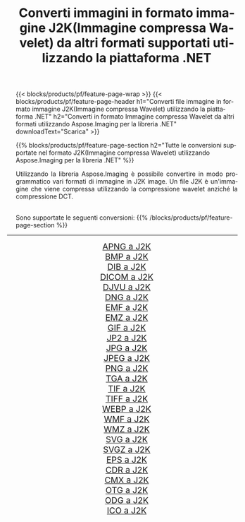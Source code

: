 ﻿---
title: Converti immagini in formato immagine J2K(Immagine compressa Wavelet) da altri formati supportati utilizzando la piattaforma .NET 
weight: 3920
url: /it/net/conversion/to/j2k 
lang: it
langdirlevel: 2
locales: zh-hans,ja,it,ru,de,es,fr,nl,id,lt,pl,pt,vi,tr,ko,zh-hant,ar,hi,th,sv,cs,uk,he
description: Utilizzando Aspose.Imaging per la libreria .NET è facile convertire in J2K(Immagine compressa Wavelet) da altri formati di immagine supportati
---

{{< blocks/products/pf/feature-page-wrap >}}
{{< blocks/products/pf/feature-page-header h1="Converti file immagine in formato immagine J2K(Immagine compressa Wavelet) utilizzando la piattaforma .NET" h2="Converti in formato Immagine compressa Wavelet da altri formati utilizzando Aspose.Imaging per la libreria .NET" downloadText="Scarica" >}}


{{% blocks/products/pf/feature-page-section  h2="Tutte le conversioni supportate nel formato J2K(Immagine compressa Wavelet) utilizzando Aspose.Imaging per la libreria .NET" %}}
<p align=justify>Utilizzando la libreria Aspose.Imaging è possibile convertire in modo programmatico vari formati di immagine in J2K image. Un file J2K è un'immagine che viene compressa utilizzando la compressione wavelet anziché la compressione DCT.</p>
<br/>
Sono supportate le seguenti conversioni:
{{% /blocks/products/pf/feature-page-section %}}
<div class="container-fluid productfamilypage bg-gray">
    <div class="convertypes bg-gray agp-content section">
        <div class="container">
		<hr style="margin-left:-20px;"/>
		<div class="row other-converters" style="gap: 10px;font-size: 19px;text-align:center;">
		    <div class='col-md-2 other-converter remove-lp remove-rp'><a href="/imaging/it/net/conversion/apng-to-j2k" style="padding:15px;">APNG a J2K</a></div>
<div class='col-md-2 other-converter remove-lp remove-rp'><a href="/imaging/it/net/conversion/bmp-to-j2k" style="padding:15px;">BMP a J2K</a></div>
<div class='col-md-2 other-converter remove-lp remove-rp'><a href="/imaging/it/net/conversion/dib-to-j2k" style="padding:15px;">DIB a J2K</a></div>
<div class='col-md-2 other-converter remove-lp remove-rp'><a href="/imaging/it/net/conversion/dicom-to-j2k" style="padding:15px;">DICOM a J2K</a></div>
<div class='col-md-2 other-converter remove-lp remove-rp'><a href="/imaging/it/net/conversion/djvu-to-j2k" style="padding:15px;">DJVU a J2K</a></div>
<div class='col-md-2 other-converter remove-lp remove-rp'><a href="/imaging/it/net/conversion/dng-to-j2k" style="padding:15px;">DNG a J2K</a></div>
<div class='col-md-2 other-converter remove-lp remove-rp'><a href="/imaging/it/net/conversion/emf-to-j2k" style="padding:15px;">EMF a J2K</a></div>
<div class='col-md-2 other-converter remove-lp remove-rp'><a href="/imaging/it/net/conversion/emz-to-j2k" style="padding:15px;">EMZ a J2K</a></div>
<div class='col-md-2 other-converter remove-lp remove-rp'><a href="/imaging/it/net/conversion/gif-to-j2k" style="padding:15px;">GIF a J2K</a></div>
<div class='col-md-2 other-converter remove-lp remove-rp'><a href="/imaging/it/net/conversion/jp2-to-j2k" style="padding:15px;">JP2 a J2K</a></div>
<div class='col-md-2 other-converter remove-lp remove-rp'><a href="/imaging/it/net/conversion/jpg-to-j2k" style="padding:15px;">JPG a J2K</a></div>
<div class='col-md-2 other-converter remove-lp remove-rp'><a href="/imaging/it/net/conversion/jpeg-to-j2k" style="padding:15px;">JPEG a J2K</a></div>
<div class='col-md-2 other-converter remove-lp remove-rp'><a href="/imaging/it/net/conversion/png-to-j2k" style="padding:15px;">PNG a J2K</a></div>
<div class='col-md-2 other-converter remove-lp remove-rp'><a href="/imaging/it/net/conversion/tga-to-j2k" style="padding:15px;">TGA a J2K</a></div>
<div class='col-md-2 other-converter remove-lp remove-rp'><a href="/imaging/it/net/conversion/tif-to-j2k" style="padding:15px;">TIF a J2K</a></div>
<div class='col-md-2 other-converter remove-lp remove-rp'><a href="/imaging/it/net/conversion/tiff-to-j2k" style="padding:15px;">TIFF a J2K</a></div>
<div class='col-md-2 other-converter remove-lp remove-rp'><a href="/imaging/it/net/conversion/webp-to-j2k" style="padding:15px;">WEBP a J2K</a></div>
<div class='col-md-2 other-converter remove-lp remove-rp'><a href="/imaging/it/net/conversion/wmf-to-j2k" style="padding:15px;">WMF a J2K</a></div>
<div class='col-md-2 other-converter remove-lp remove-rp'><a href="/imaging/it/net/conversion/wmz-to-j2k" style="padding:15px;">WMZ a J2K</a></div>
<div class='col-md-2 other-converter remove-lp remove-rp'><a href="/imaging/it/net/conversion/svg-to-j2k" style="padding:15px;">SVG a J2K</a></div>
<div class='col-md-2 other-converter remove-lp remove-rp'><a href="/imaging/it/net/conversion/svgz-to-j2k" style="padding:15px;">SVGZ a J2K</a></div>
<div class='col-md-2 other-converter remove-lp remove-rp'><a href="/imaging/it/net/conversion/eps-to-j2k" style="padding:15px;">EPS a J2K</a></div>
<div class='col-md-2 other-converter remove-lp remove-rp'><a href="/imaging/it/net/conversion/cdr-to-j2k" style="padding:15px;">CDR a J2K</a></div>
<div class='col-md-2 other-converter remove-lp remove-rp'><a href="/imaging/it/net/conversion/cmx-to-j2k" style="padding:15px;">CMX a J2K</a></div>
<div class='col-md-2 other-converter remove-lp remove-rp'><a href="/imaging/it/net/conversion/otg-to-j2k" style="padding:15px;">OTG a J2K</a></div>
<div class='col-md-2 other-converter remove-lp remove-rp'><a href="/imaging/it/net/conversion/odg-to-j2k" style="padding:15px;">ODG a J2K</a></div>
<div class='col-md-2 other-converter remove-lp remove-rp'><a href="/imaging/it/net/conversion/ico-to-j2k" style="padding:15px;">ICO a J2K</a></div>
                </div>
        </div>
    </div>
</div>
<br/>

